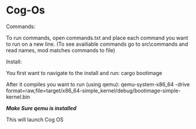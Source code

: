 # Cog-Os
Commands:

To run commands, open commands.txt and place each command you want to run on a new line.
(To see availiable commands go to src\commands and read names, mod matches commands to file)

Install:

You first want to navigate to the install and run:
cargo bootimage

After it compiles you want to run (using qemu):
qemu-system-x86_64 -drive format=raw,file=target/x86_64-simple_kernel/debug/bootimage-simple-kernel.bin

***Make Sure qemu is installed***

This will launch Cog OS
